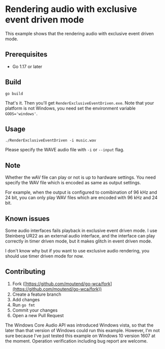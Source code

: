 # Rendering audio with exclusive event driven mode

This example shows that the rendering audio with exclusive event driven mode.

## Prerequisites

- Go 1.17 or later

## Build

```console
go build
```

That's it. Then you'll get `RenderExclusiveEventDriven.exe`. Note that your platform is not Windows, you need set the environment variable `GOOS='windows'`.

## Usage

```console
./RenderExclusiveEventDriven -i music.wav
```

Please specify the WAVE audio file with `-i` or `--input` flag.

## Note

Whether the wAV file can play or not is up to hardware settings. You need specify the WAV file which is encoded as same as output settings.

For example, when the output is configured to comibination of 96 kHz and 24 bit, you can only play WAV files which are encoded with 96 kHz and 24 bit.

## Known issues

Some audio interfaces fails playback in exclusive event driven mode. I use Steinberg UR22 as an external audio interface, and the interface can play correctly in timer driven mode, but it makes glitch in event driven mode.

I don't know why but if you want to use exclusive audio rendering, you should use timer driven mode for now.

## Contributing

1. Fork ([https://github.com/moutend/go-wca/fork](https://github.com/moutend/go-wca/fork))
1. Create a feature branch
1. Add changes
1. Run `go fmt`
1. Commit your changes
1. Open a new Pull Request

The Windows Core Audio API was introduced Windows vista, so that the later than that version of Windows could run this example. However, I'm not sure because I've just tested this example on Windows 10 version 1607 at the moment. Operation verification including bug report are welcome.
